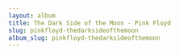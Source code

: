 ```yaml
---
layout: album
title: The Dark Side of the Moon - Pink Floyd
slug: pinkfloyd-thedarksideofthemoon
album_slug: pinkfloyd-thedarksideofthemoon
---
```

